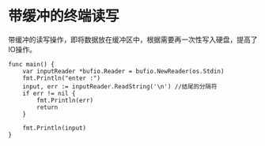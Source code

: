 # 带缓冲的终端读写

带缓冲的读写操作，即将数据放在缓冲区中，根据需要再一次性写入硬盘，提高了IO操作。

```golang
func main() {
    var inputReader *bufio.Reader = bufio.NewReader(os.Stdin)
    fmt.Println("enter :")
    input, err := inputReader.ReadString('\n') //结尾的分隔符
    if err != nil {
        fmt.Println(err)
        return
    }

    fmt.Println(input)
}
```